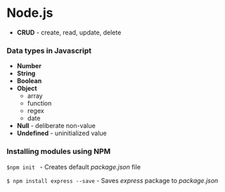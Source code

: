 # Node.js
* **CRUD** - create, read, update, delete
### Data types in Javascript
* **Number**
* **String**
* **Boolean**
* **Object**
    * array
    * function
    * regex
    * date
* **Null** - deliberate non-value
* **Undefined** - uninitialized value

### Installing modules using NPM

```$npm init ```  - Creates default _package.json_ file

```$ npm install express --save``` - Saves _express_ package to _package.json_